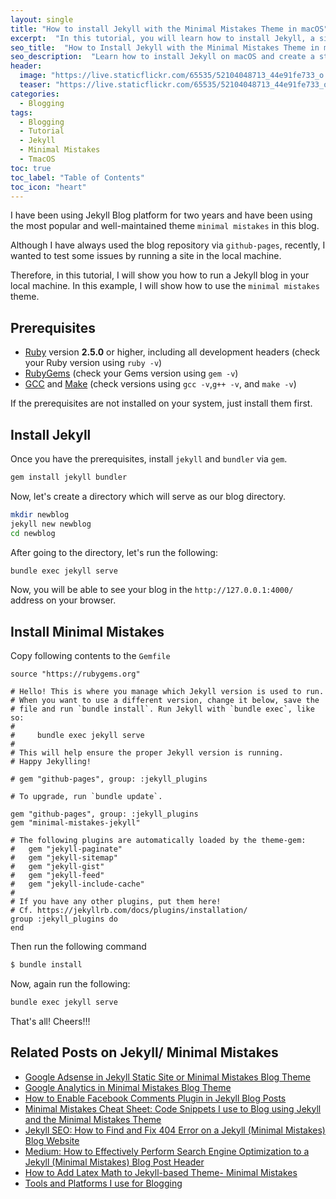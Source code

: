 ```yaml
---
layout: single
title: "How to install Jekyll with the Minimal Mistakes Theme in macOS"
excerpt:  "In this tutorial, you will learn how to install Jekyll, a simple static site generator, on macOS and use the popular Minimal Mistakes theme to create a clean and professional-looking website. This step-by-step guide is designed to help both beginners and experienced developers get started with Jekyll and Minimal Mistakes quickly and easily."
seo_title:  "How to Install Jekyll with the Minimal Mistakes Theme in macOS | Step-by-Step Guide" 
seo_description:  "Learn how to install Jekyll on macOS and create a stunning website with the popular Minimal Mistakes theme. This easy-to-follow tutorial includes step-by-step instructions and helpful tips for beginners and experienced developers alike. Get started with Jekyll and Minimal Mistakes today!"
header:
  image: "https://live.staticflickr.com/65535/52104048713_44e91fe733_o.png"
  teaser: "https://live.staticflickr.com/65535/52104048713_44e91fe733_o.png"
categories:
  - Blogging
tags:
  - Blogging
  - Tutorial
  - Jekyll
  - Minimal Mistakes
  - TmacOS
toc: true
toc_label: "Table of Contents"
toc_icon: "heart"
---
```




I have been using Jekyll Blog platform for two years and have been using the most popular and well-maintained theme `minimal mistakes` in this blog. 

Although I have always used the blog repository via `github-pages`, recently, I wanted to test some issues by running a site in the local machine.

Therefore, in this tutorial, I will show you how to run a Jekyll blog in your local machine. In this example, I will show how to use the `minimal mistakes` theme.

## Prerequisites
-   [Ruby](https://www.ruby-lang.org/en/downloads/)  version  **2.5.0**  or higher, including all development headers (check your Ruby version using  `ruby -v`)
-   [RubyGems](https://rubygems.org/pages/download)  (check your Gems version using  `gem -v`)
-   [GCC](https://gcc.gnu.org/install/)  and  [Make](https://www.gnu.org/software/make/)  (check versions using  `gcc -v`,`g++ -v`, and  `make -v`)

If the prerequisites are not installed on your system, just install them first.

## Install Jekyll
Once you have the prerequisites, install `jekyll` and `bundler` via `gem`.
```bash
gem install jekyll bundler
```

Now, let's create a directory which will serve as our blog directory. 
```bash
mkdir newblog
jekyll new newblog
cd newblog
```

After going to the directory, let's run the following:
```bash
bundle exec jekyll serve
```

Now, you will be able to see your blog in the `http://127.0.0.1:4000/` address on your browser.

## Install Minimal Mistakes
Copy following contents to the `Gemfile`

```
source "https://rubygems.org"

# Hello! This is where you manage which Jekyll version is used to run.
# When you want to use a different version, change it below, save the
# file and run `bundle install`. Run Jekyll with `bundle exec`, like so:
#
#     bundle exec jekyll serve
#
# This will help ensure the proper Jekyll version is running.
# Happy Jekylling!

# gem "github-pages", group: :jekyll_plugins

# To upgrade, run `bundle update`.

gem "github-pages", group: :jekyll_plugins
gem "minimal-mistakes-jekyll"

# The following plugins are automatically loaded by the theme-gem:
#   gem "jekyll-paginate"
#   gem "jekyll-sitemap"
#   gem "jekyll-gist"
#   gem "jekyll-feed"
#   gem "jekyll-include-cache"
#
# If you have any other plugins, put them here!
# Cf. https://jekyllrb.com/docs/plugins/installation/
group :jekyll_plugins do
end
```

Then run the following command

```bash
$ bundle install
```

Now, again run the following:

```bash
bundle exec jekyll serve
```

That's all! Cheers!!! 


## Related Posts on Jekyll/ Minimal Mistakes
* [Google Adsense in Jekyll Static Site or Minimal Mistakes Blog Theme](https://shantoroy.com/jekyll/how-I-added-google-adsense-to-my-jekyll-minimal-mistakes-blog/)
* [Google Analytics in Minimal Mistakes Blog Theme](https://shantoroy.com/jekyll/google-analytics-in-jekyll-minimal-mistakes-blog-theme/)
* [How to Enable Facebook Comments Plugin in Jekyll Blog Posts](https://shantoroy.com/jekyll/facebook-comment-plugin-jekyll-minimal-mistakes-blog-posts/)
* [Minimal Mistakes Cheat Sheet: Code Snippets I use to Blog using Jekyll and the Minimal Mistakes Theme](https://shantoroy.com/jekyll/code-snippets-I-use-for-blogging-in-minimal-mistakes/)
* [Jekyll SEO: How to Find and Fix 404 Error on a Jekyll (Minimal Mistakes) Blog Website](https://shantoroy.com/jekyll/jekyll-seo-find-and-fix-404-error-on-jekyll-minimal-mistake-blog/)
* [Medium: How to Effectively Perform Search Engine Optimization to a Jekyll (Minimal Mistakes) Blog Post Header](https://medium.com/@shantoroy/how-to-effectively-perform-search-engine-optimization-to-a-jekyll-minimal-mistakes-blog-post-9c3a17865eca)
* [How to Add Latex Math to Jekyll-based Theme- Minimal Mistakes](https://shantoroy.com/jekyll/add-latex-math-to-jekyll-blog-minimal-mistakes/)
* [Tools and Platforms I use for Blogging](https://shantoroy.com/blog/tools-I-use-for-blogging/)

<!--stackedit_data:
eyJoaXN0b3J5IjpbNjM3MTY3MDA3LDYyOTEwMDUxMF19
-->